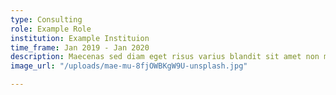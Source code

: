 ```yaml
---
type: Consulting
role: Example Role
institution: Example Instituion
time_frame: Jan 2019 - Jan 2020
description: Maecenas sed diam eget risus varius blandit sit amet non magna.
image_url: "/uploads/mae-mu-8fjOWBKgW9U-unsplash.jpg"

---
```

